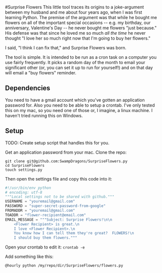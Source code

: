 #Surprise Flowers
This little tool traces its origins to a joke-argument between my husband and
me about four years ago, when I was first learning Python. The premise of the
argument was that while he bought me flowers on all of the important special
occasions -- e.g. my birthday, our anniversary, Valentine's Day -- he never
bought me flowers "just because." His defense was that since he loved me so
much _all the time_ he never thought "I love her so much right now that
I'm going to buy her flowers."

I said, "I think I can fix that," and Surprise Flowers was born.

The tool is simple.  It is intended to be run as a cron task on a computer you
use fairly frequently.  It picks a random day of the month to email your
significant other (or, you can set it up to run for yourself!) and on that
day will email a "buy flowers" reminder.

## Dependencies
You need to have a gmail account which you've gotten an application password
for.  Also you need to be able to setup a crontab.  I've only tested this on my
mac, so you need one of those or, I imagine, a linux machine.  I haven't
tried running this on Windows.

## Setup
TODO: Create setup script that handles this for you.

Get an application password from your mac.
Clone the repo:
```
git clone git@github.com:SwampDragons/SurpriseFlowers.py
cd SurpriseFlowers
touch settings.py
```

Then open the settings file and copy this code into it:
```python
#!/usr/bin/env python
# encoding: utf-8
"""Local settings not to be shared with github."""
USERNAME = "youremail@gmail.com"
PASSWORD = "super-secret-password-from-google"
FROMADDR = "youremail@gmail.com"
TOADDR = "flower-recipient@email.com"
EMAIL_MESSAGE = """Subject: Surprise Flowers!\n\n
    <Flower Recipient> is great.\n
    I love <Flower Recipient>.\n
    You know how I can tell them they're great?  FLOWERS!\n
    I should buy them flowers."""
```
Open your crontab to edit it:
`crontab -e`

Add something like this:
```
@hourly python /my/repo/dir/SurpriseFlowers/flowers.py
```